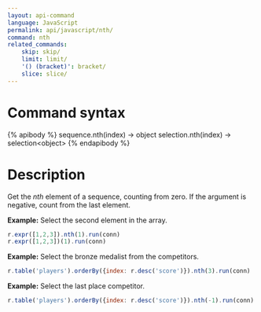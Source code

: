 ```yaml
---
layout: api-command
language: JavaScript
permalink: api/javascript/nth/
command: nth
related_commands:
    skip: skip/
    limit: limit/
    '() (bracket)': bracket/
    slice: slice/
---
```


# Command syntax #

{% apibody %}
sequence.nth(index) &rarr; object
selection.nth(index) &rarr; selection&lt;object&gt;
{% endapibody %}

# Description #

Get the *nth* element of a sequence, counting from zero. If the argument is negative, count from the last element.

__Example:__ Select the second element in the array.

```js
r.expr([1,2,3]).nth(1).run(conn)
r.expr([1,2,3])(1).run(conn)
```

__Example:__ Select the bronze medalist from the competitors.

```js
r.table('players').orderBy({index: r.desc('score')}).nth(3).run(conn)
```

__Example:__ Select the last place competitor.

```js
r.table('players').orderBy({index: r.desc('score')}).nth(-1).run(conn)
```
